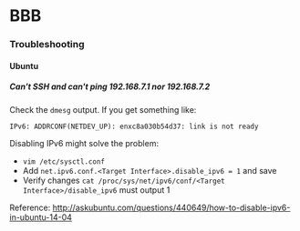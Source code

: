 # BBB
### Troubleshooting

#### Ubuntu

##### Can't SSH and can't ping 192.168.7.1 nor 192.168.7.2
Check the `dmesg` output. If you get something like: 
```
IPv6: ADDRCONF(NETDEV_UP): enxc8a030b54d37: link is not ready
```
Disabling IPv6 might solve the problem: 
- `vim /etc/sysctl.conf`
- Add `net.ipv6.conf.<Target Interface>.disable_ipv6 = 1` and save
- Verify changes `cat /proc/sys/net/ipv6/conf/<Target Interface>/disable_ipv6` must output 1

Reference: http://askubuntu.com/questions/440649/how-to-disable-ipv6-in-ubuntu-14-04
